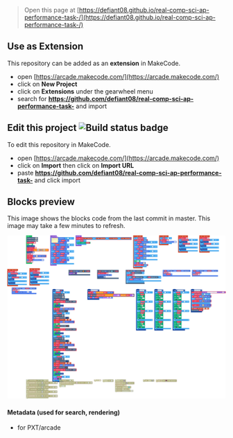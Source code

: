  


> Open this page at [https://defiant08.github.io/real-comp-sci-ap-performance-task-/](https://defiant08.github.io/real-comp-sci-ap-performance-task-/)

## Use as Extension

This repository can be added as an **extension** in MakeCode.

* open [https://arcade.makecode.com/](https://arcade.makecode.com/)
* click on **New Project**
* click on **Extensions** under the gearwheel menu
* search for **https://github.com/defiant08/real-comp-sci-ap-performance-task-** and import

## Edit this project ![Build status badge](https://github.com/defiant08/real-comp-sci-ap-performance-task-/workflows/MakeCode/badge.svg)

To edit this repository in MakeCode.

* open [https://arcade.makecode.com/](https://arcade.makecode.com/)
* click on **Import** then click on **Import URL**
* paste **https://github.com/defiant08/real-comp-sci-ap-performance-task-** and click import

## Blocks preview

This image shows the blocks code from the last commit in master.
This image may take a few minutes to refresh.

![A rendered view of the blocks](https://github.com/defiant08/real-comp-sci-ap-performance-task-/raw/master/.github/makecode/blocks.png)

#### Metadata (used for search, rendering)

* for PXT/arcade
<script src="https://makecode.com/gh-pages-embed.js"></script><script>makeCodeRender("{{ site.makecode.home_url }}", "{{ site.github.owner_name }}/{{ site.github.repository_name }}");</script>

